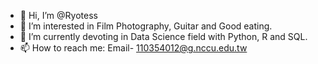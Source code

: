 - 👋 Hi, I’m @Ryotess
- 👀 I’m interested in Film Photography, Guitar and Good eating.
- 🌱 I’m currently devoting in Data Science field with Python, R and SQL.
- 📫 How to reach me: Email- 110354012@g.nccu.edu.tw

<!---
Ryotess/Ryotess is a ✨ special ✨ repository because its `README.md` (this file) appears on your GitHub profile.
You can click the Preview link to take a look at your changes.
--->
